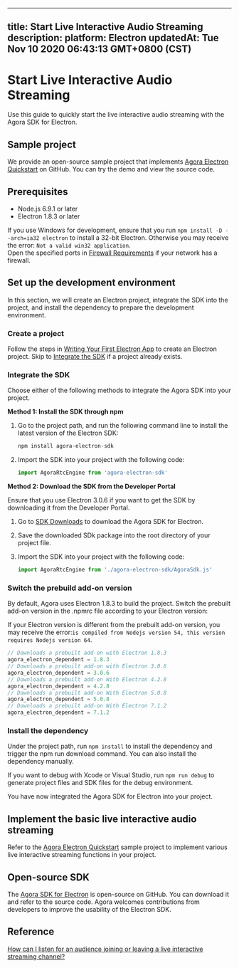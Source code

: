 
---
title: Start Live Interactive Audio Streaming
description: 
platform: Electron
updatedAt: Tue Nov 10 2020 06:43:13 GMT+0800 (CST)
---
# Start Live Interactive Audio Streaming
Use this guide to quickly start the live interactive audio streaming with the Agora SDK for Electron.

## Sample project

We provide an open-source sample project that implements [Agora Electron Quickstart](https://github.com/AgoraIO-Community/Agora-Electron-Quickstart) on GitHub. You can try the demo and view the source code.

## Prerequisites

* Node.js 6.9.1 or later
* Electron 1.8.3 or later

<div class="alert note">If you use Windows for development, ensure that you run <code>npm install -D --arch=ia32 electron</code> to install a 32-bit Electron. Otherwise you may receive the error: <code>Not a valid win32 application</code>.</div>
<div class="alert note">Open the specified ports in <a href="https://docs.agora.io/en/Agora%20Platform/firewall?platform=All%20Platforms">Firewall Requirements</a> if your network has a firewall.</div>

## Set up the development environment

In this section, we will create an Electron project, integrate the SDK into the project, and install the dependency to prepare the development environment.

### Create a project

Follow the steps in [Writing Your First Electron App](https://electronjs.org/docs/tutorial/first-app) to create an Electron project. Skip to [Integrate the SDK](#integrate_sdk) if a project already exists.

<a name="integrate_sdk"></a>
### Integrate the SDK

Choose either of the following methods to integrate the Agora SDK into your project.

**Method 1: Install the SDK through npm**

1. Go to the project path, and run the following command line to install the latest version of the Electron SDK:

	```javascript
    npm install agora-electron-sdk
    ```

2. Import the SDK into your project with the following code:

	```javascript
    import AgoraRtcEngine from 'agora-electron-sdk'
    ```


**Method 2: Download the SDK from the Developer Portal**

<div class="alert note">Ensure that you use Electron 3.0.6 if you want to get the SDK by downloading it from the Developer Portal.</div>

1. Go to [SDK Downloads](https://docs.agora.io/cn/Agora%20Platform/downloads) to download the Agora SDK for Electron.
2. Save the downloaded SDk package into the root directory of your project file.
3. Import the SDK into your project with the following code:

	```javascript
    import AgoraRtcEngine from './agora-electron-sdk/AgoraSdk.js'
    ```

### Switch the prebuild add-on version

By default, Agora uses Electron 1.8.3 to build the project. Switch the prebuilt add-on version in the .npmrc file according to your Electron version:

<div class="alert note">If your Electron version is different from the prebuilt add-on version, you may receive the error:<code>is compiled from Nodejs version 54, this version requires Nodejs version 64</code>.</div>

```javascript
// Downloads a prebuilt add-on with Electron 1.8.3
agora_electron_dependent = 1.8.3
// Downloads a prebuilt add-on with Electron 3.0.6
agora_electron_dependent = 3.0.6
// Downloads a prebuilt add-on With Electron 4.2.8
agora_electron_dependent = 4.2.8
// Downloads a prebuilt add-on With Electron 5.0.8
agora_electron_dependent = 5.0.8
// Downloads a prebuilt add-on With Electron 7.1.2
agora_electron_dependent = 7.1.2
```

### Install the dependency

Under the project path, run `npm install` to install the dependency and trigger the npm run download command. You can also install the dependency manually.

If you want to debug with Xcode or Visual Studio, run `npm run debug` to generate project files and SDK files for the debug environment.

You have now integrated the Agora SDK for Electron into your project.

## Implement the basic live interactive audio streaming

Refer to the [Agora Electron Quickstart](https://github.com/AgoraIO-Community/Agora-Electron-Quickstart) sample project to implement various live interactive streaming functions in your project.

## Open-source SDK

The [Agora SDK for Electron](https://www.npmjs.com/package/agora-electron-sdk) is open-source on GitHub. You can download it and refer to the source code. Agora welcomes contributions from developers to improve the usability of the Electron SDK.

## Reference

[How can I listen for an audience joining or leaving a live interactive streaming channel?](https://docs.agora.io/en/faq/audience_event)
